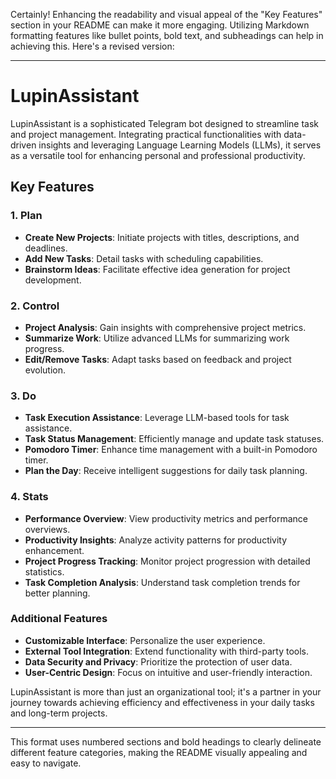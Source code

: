Certainly! Enhancing the readability and visual appeal of the "Key Features" section in your README can make it more engaging. Utilizing Markdown formatting features like bullet points, bold text, and subheadings can help in achieving this. Here's a revised version:

---

# LupinAssistant

LupinAssistant is a sophisticated Telegram bot designed to streamline task and project management. Integrating practical functionalities with data-driven insights and leveraging Language Learning Models (LLMs), it serves as a versatile tool for enhancing personal and professional productivity.

## Key Features

### 1. **Plan**
   - **Create New Projects**: Initiate projects with titles, descriptions, and deadlines.
   - **Add New Tasks**: Detail tasks with scheduling capabilities.
   - **Brainstorm Ideas**: Facilitate effective idea generation for project development.

### 2. **Control**
   - **Project Analysis**: Gain insights with comprehensive project metrics.
   - **Summarize Work**: Utilize advanced LLMs for summarizing work progress.
   - **Edit/Remove Tasks**: Adapt tasks based on feedback and project evolution.

### 3. **Do**
   - **Task Execution Assistance**: Leverage LLM-based tools for task assistance.
   - **Task Status Management**: Efficiently manage and update task statuses.
   - **Pomodoro Timer**: Enhance time management with a built-in Pomodoro timer.
   - **Plan the Day**: Receive intelligent suggestions for daily task planning.

### 4. **Stats**
   - **Performance Overview**: View productivity metrics and performance overviews.
   - **Productivity Insights**: Analyze activity patterns for productivity enhancement.
   - **Project Progress Tracking**: Monitor project progression with detailed statistics.
   - **Task Completion Analysis**: Understand task completion trends for better planning.

### Additional Features
   - **Customizable Interface**: Personalize the user experience.
   - **External Tool Integration**: Extend functionality with third-party tools.
   - **Data Security and Privacy**: Prioritize the protection of user data.
   - **User-Centric Design**: Focus on intuitive and user-friendly interaction.

LupinAssistant is more than just an organizational tool; it's a partner in your journey towards achieving efficiency and effectiveness in your daily tasks and long-term projects.

---

This format uses numbered sections and bold headings to clearly delineate different feature categories, making the README visually appealing and easy to navigate.